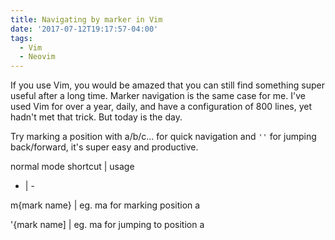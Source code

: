 ```yaml
---
title: Navigating by marker in Vim
date: '2017-07-12T19:17:57-04:00'
tags:
  - Vim
  - Neovim
---
```

If you use Vim, you would be amazed that you can still find something super useful after a long time. Marker navigation is the same case for me. I've used Vim for over a year, daily, and have a configuration of 800 lines, yet hadn't met that trick. But today is the day.

Try marking a position with a/b/c... for quick navigation and `''` for jumping back/forward, it's super easy and productive.

normal mode shortcut | usage

- | -

m{mark name} | eg. ma for marking position a

'{mark name] | eg. ma for jumping to position a




